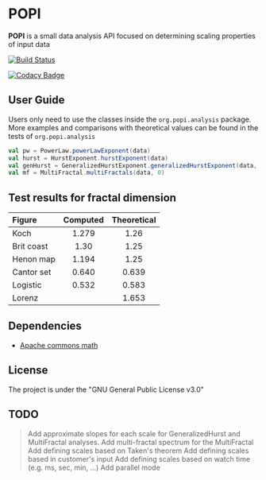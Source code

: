 # POPI

**POPI** is a small data analysis API focused on determining scaling properties of input data

[![Build Status](https://travis-ci.org/emodemo/Popi.svg?branch=master)](https://travis-ci.org/emodemo/Popi)

[![Codacy Badge](https://api.codacy.com/project/badge/Grade/bb68bbf838ac4afba2f50155867654c4)](https://www.codacy.com/app/emodemo/Popi?utm_source=github.com&amp;utm_medium=referral&amp;utm_content=emodemo/Popi&amp;utm_campaign=Badge_Grade)

## User Guide

Users only need to use the classes inside the `org.popi.analysis` package.
More examples and comparisons with theoretical values can be found in the tests of `org.popi.analysis`

```scala
val pw = PowerLaw.powerLawExponent(data)
val hurst = HurstExponent.hurstExponent(data)
val genHurst = GeneralizedHurstExponent.generalizedHurstExponent(data, 1)
val mf = MultiFractal.multiFractals(data, 0)
```

## Test results for fractal dimension

|  Figure   |Computed|Theoretical|
| :-------- | :----: | :-------: |
| Koch      | 1.279  |  1.26     |
| Brit coast| 1.30   |  1.25     |
| Henon map | 1.194  |  1.25     |
| Cantor set| 0.640  |  0.639    |
| Logistic  | 0.532  |  0.583    |
| Lorenz    |        |  1.653    |

## Dependencies

* [Apache commons math](https://commons.apache.org/)

## License

The project is under the "GNU General Public License v3.0"

## TODO

> Add approximate slopes for each scale for GeneralizedHurst and MultiFractal analyses.
> Add multi-fractal spectrum for the MultiFractal
> Add defining scales based on Taken's theorem
> Add defining scales based in customer's input
> Add defining scales based on watch time (e.g. ms, sec, min, ...)
> Add parallel mode
